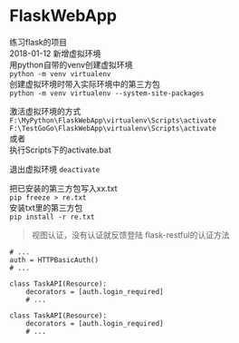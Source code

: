 # FlaskWebApp
练习flask的项目  
2018-01-12 新增虚拟环境  
用python自带的venv创建虚拟环境  
```python -m venv virtualenv```  
创建虚拟环境时带入实际环境中的第三方包  
```python -m venv virtualenv --system-site-packages```  

激活虚拟环境的方式  
```F:\MyPython\FlaskWebApp\virtualenv\Scripts\activate```   
```F:\TestGoGo\FlaskWebApp\virtualenv\Scripts\activate```  
或者  
执行Scripts下的activate.bat  

退出虚拟环境
```deactivate```  

把已安装的第三方包写入xx.txt  
```pip freeze > re.txt```   
安装txt里的第三方包  
```pip install -r re.txt```  

>视图认证，没有认证就反馈登陆
flask-restful的认证方法

```from flask.ext.httpauth import HTTPBasicAuth
# ...
auth = HTTPBasicAuth()
# ...

class TaskAPI(Resource):
    decorators = [auth.login_required]
    # ...

class TaskAPI(Resource):
    decorators = [auth.login_required]
    # ...
```
